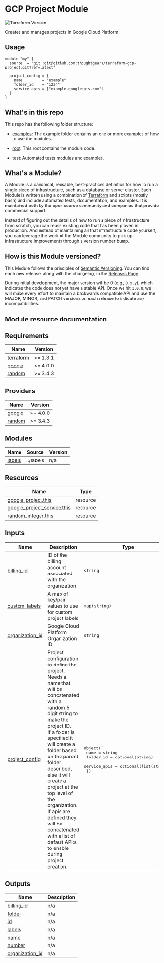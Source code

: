 # GCP Project Module

![Terraform Version](https://img.shields.io/badge/tf-%3E%3D1.0.x-blue.svg)

Creates and manages projects in Google Cloud Platform.

## Usage

```hcl
module "my" {
  source  = "git::git@github.com:thoughtgears/terraform-gcp-project.git?ref=latest"

  project_config = {
    name         = "example"
    folder_id    = "1234"
    service_apis = ["example.googleapis.com"]
  }
}
```

## What's in this repo

This repo has the following folder structure:

- [examples](https://github.com/thoughtgears/gcp-xxx-modules/examples): The example folder contains an one or more examples of how to use the modules.

- [root](https://github.com/thoughtgears/gcp-xxx-modules/blob/main): This root contains the module code.

- [test](https://github.com/thoughtgears/gcp-xxx-modules/blob/main/test): Automated tests modules and examples.

## What's a Module?

A Module is a canonical, reusable, best-practices definition for how to run a single piece of infrastructure, such as a database or server cluster.
Each Module is written using a combination of [Terraform](https://www.terraform.io/) and scripts (mostly bash) and include automated tests, documentation, and examples.
It is maintained both by the open source community and companies that provide commercial support.

Instead of figuring out the details of how to run a piece of infrastructure from scratch, you can reuse  existing code that has been proven in production.
And instead of maintaining all that infrastructure code yourself, you can leverage the work of the Module community to pick up infrastructure improvements through a version number bump.

## How is this Module versioned?

This Module follows the principles of [Semantic Versioning](http://semver.org/). You can find each new release, along with the changelog, in the [Releases Page](https://github.com/thoughtgears/gcp-xxx-modules/releases).

During initial development, the major version will be 0 (e.g., `0.x.y`), which indicates the code does not yet have a stable API.
Once we hit `1.0.0`, we will make every effort to maintain a backwards compatible API and use the MAJOR, MINOR, and PATCH versions on each release to indicate any incompatibilities.

## Module resource documentation

<!-- BEGIN_TF_DOCS -->
<!-- END_TF_DOCS -->
<!-- BEGINNING OF PRE-COMMIT-TERRAFORM DOCS HOOK -->
## Requirements

| Name | Version |
|------|---------|
| <a name="requirement_terraform"></a> [terraform](#requirement\_terraform) | >= 1.3.1 |
| <a name="requirement_google"></a> [google](#requirement\_google) | >= 4.0.0 |
| <a name="requirement_random"></a> [random](#requirement\_random) | >= 3.4.3 |

## Providers

| Name | Version |
|------|---------|
| <a name="provider_google"></a> [google](#provider\_google) | >= 4.0.0 |
| <a name="provider_random"></a> [random](#provider\_random) | >= 3.4.3 |

## Modules

| Name | Source | Version |
|------|--------|---------|
| <a name="module_labels"></a> [labels](#module\_labels) | ../labels | n/a |

## Resources

| Name | Type |
|------|------|
| [google_project.this](https://registry.terraform.io/providers/hashicorp/google/latest/docs/resources/project) | resource |
| [google_project_service.this](https://registry.terraform.io/providers/hashicorp/google/latest/docs/resources/project_service) | resource |
| [random_integer.this](https://registry.terraform.io/providers/hashicorp/random/latest/docs/resources/integer) | resource |

## Inputs

| Name | Description | Type | Default | Required |
|------|-------------|------|---------|:--------:|
| <a name="input_billing_id"></a> [billing\_id](#input\_billing\_id) | ID of the billing account associated with the organization | `string` | n/a | yes |
| <a name="input_custom_labels"></a> [custom\_labels](#input\_custom\_labels) | A map of key/pair values to use for custom project labels | `map(string)` | `{}` | no |
| <a name="input_organization_id"></a> [organization\_id](#input\_organization\_id) | Google Cloud Platform Organization ID | `string` | n/a | yes |
| <a name="input_project_config"></a> [project\_config](#input\_project\_config) | Project configuration to define the project. Needs a name that will be concatenated with a random 5 digit string to make the project ID.<br>If a folder is specified it will create a folder based on the parent folder described, else it will create a project at the top level of the<br>organization.<br>If apis are defined they will be concatenated with a list of default API:s to enable during project creation. | <pre>object({<br>    name         = string<br>    folder_id    = optional(string)<br>    service_apis = optional(list(string))<br>  })</pre> | n/a | yes |

## Outputs

| Name | Description |
|------|-------------|
| <a name="output_billing_id"></a> [billing\_id](#output\_billing\_id) | n/a |
| <a name="output_folder"></a> [folder](#output\_folder) | n/a |
| <a name="output_id"></a> [id](#output\_id) | n/a |
| <a name="output_labels"></a> [labels](#output\_labels) | n/a |
| <a name="output_name"></a> [name](#output\_name) | n/a |
| <a name="output_number"></a> [number](#output\_number) | n/a |
| <a name="output_organization_id"></a> [organization\_id](#output\_organization\_id) | n/a |
<!-- END OF PRE-COMMIT-TERRAFORM DOCS HOOK -->
